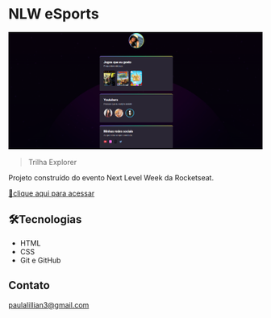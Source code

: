 # NLW eSports 

![preview](./imagens/tela.png)

>Trilha Explorer

Projeto construído do evento Next Level Week da Rocketseat.

[🔗clique aqui para acessar](https://lillip3.github.io/Nlw-Rocketseat/)


## 🛠Tecnologias

- HTML
- CSS
- Git e GitHub

## Contato

paulalillian3@gmail.com